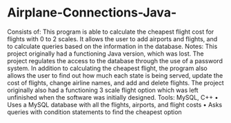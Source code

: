 ﻿# Airplane-Connections-Java-
Consists of:
This program is able to calculate the cheapest flight cost for flights with 0 to 2 scales. It allows the user to add airports and flights, and to calculate queries based on the information in the database.
Notes: This project originally had a functioning Java version, which was lost. The project regulates the access to the database through the use of a password system. In addition to calculating the cheapest flight, the program also allows the user to find out how much each state is being served, update the cost of flights, change airline names, and add and delete flights. The project originally also had a functioning 3 scale flight option which was left unfinished when the software was initially designed.
Tools: MySQL, C++
• Uses a MySQL database with all the flights, airports, and flight costs
• Asks queries with condition statements to find the cheapest option
